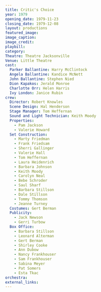 ```yaml
---
title: Critic's Choice
year: 1979
opening_date: 1979-11-23
closing_date: 1979-12-08
layout: productions
featured_image: 
image_caption:
image_credit:
playbill: 
category: 
Theatre: Theatre Jacksonville
Venue: Little Theatre
cast:
  Parker Ballantine: Harry McClintock
  Angela Ballantine: Kandice McNett
  John Ballantine: Stephen Nied
  Dion Kapakos: Jerald Monroe
  Charlotte Orr: Helen Harris
  Ivy London: Janice Rubin
crew:
  Director: Robert Knowles
  Scene Design: Hal Henderson
  Stage Manager: Tom Heffernan
  Sound and Light Technician: Keith Moody
  Properties:
    - Pam Jackson
    - Valerie Howard
  Set Construction:
    - Marty Friedman
    - Frank Friedsam
    - Sherri Gallinger
    - Valerie Hall
    - Tom Heffernan
    - Laura Heidenrich
    - Barbara Johnson
    - Keith Moody
    - Carolyn Neal
    - Bebe Schroder
    - Saul Sharf
    - Barbara Stillson
    - Dale Stillson
    - Tommy Thomson
    - Jeanne Turney
  Costumes: Gert Berman
  Publicity:
    - Jack Newson
    - Gerri Turbow
  Box Office:
    - Barbara Stillson
    - Leonard Alterman
    - Gert Berman
    - Shirley Cooke
    - Ann Dubow
    - Nancy Frankhouser
    - Sam Frankhouser
    - Sabina Meyer
    - Pat Somers
    - Esta Tkac
orchestra:
external_links:
---
```


